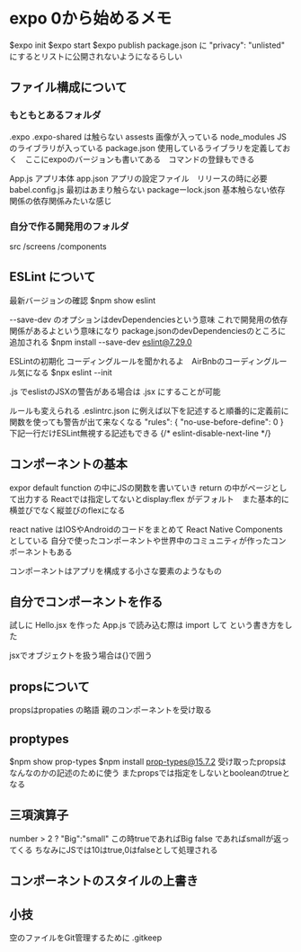 # expo 0から始めるメモ

$expo init
$expo start
$expo publish
package.json に "privacy": "unlisted" にするとリストに公開されないようになるらしい

## ファイル構成について
### もともとあるフォルダ
.expo
.expo-shared は触らない
assests 画像が入っている
node_modules JSのライブラリが入っている
package.json 使用しているライブラリを定義しておく　ここにexpoのバージョンも書いてある　コマンドの登録もできる

App.js アプリ本体
app.json アプリの設定ファイル　リリースの時に必要
babel.config.js 最初はあまり触らない
packageーlock.json 基本触らない依存関係の依存関係みたいな感じ

### 自分で作る開発用のフォルダ
src
    /screens
    /components

## ESLint について
最新バージョンの確認
$npm show eslint

--save-dev のオプションはdevDependenciesという意味
これで開発用の依存関係があるよという意味になり
package.jsonのdevDependenciesのところに追加される
$npm install --save-dev eslint@7.29.0

ESLintの初期化
コーディングルールを聞かれるよ　AirBnbのコーディングルール気になる
$npx eslint --init

.js でeslistのJSXの警告がある場合は .jsx にすることが可能

ルールも変えられる
.eslintrc.json に例えば以下を記述すると順番的に定義前に関数を使っても警告が出て来なくなる
    "rules": {
        "no-use-before-define": 0
    }
下記一行だけESLint無視する記述もできる
{/* eslint-disable-next-line */}

## コンポーネントの基本
expor default function の中にJSの関数を書いていき
return の中がページとして出力する
Reactでは指定してないとdisplay:flex がデフォルト　また基本的に横並びでなく縦並びのflexになる

react native はIOSやAndroidのコードをまとめて React Native Components としている
自分で使ったコンポーネントや世界中のコミュニティが作ったコンポーネントもある

コンポーネントはアプリを構成する小さな要素のようなもの

## 自分でコンポーネントを作る
試しに Hello.jsx を作った
App.js で読み込む際は import して <Hello /> という書き方をした

jsxでオブジェクトを扱う場合は{}で囲う

## propsについて
propsはpropaties の略語
親のコンポーネントを受け取る

## proptypes
$npm show prop-types
$npm install prop-types@15.7.2 
受け取ったpropsはなんなのかの記述のために使う
またpropsでは指定をしないとbooleanのtrueとなる

## 三項演算子
number > 2 ? "Big":"small"
この時trueであればBig false であればsmallが返ってくる
ちなみにJSでは10はtrue,0はfalseとして処理される

## コンポーネントのスタイルの上書き

## 小技
空のファイルをGit管理するために
.gitkeep